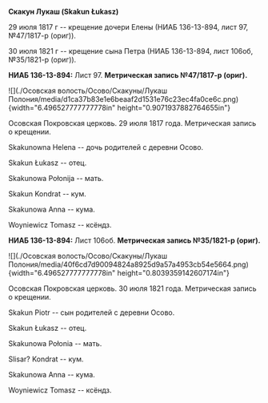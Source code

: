 **Скакун Лукаш (Skakun Łukasz)**

29 июля 1817 г -- крещение дочери Елены (НИАБ 136-13-894, лист 97,
№47/1817-р (ориг)).

30 июля 1821 г -- крещение сына Петра (НИАБ 136-13-894, лист 106об,
№35/1821-р (ориг)).

**НИАБ 136-13-894:** Лист 97. **Метрическая запись №47/1817-р (ориг).**

![](./Осовская волость/Осово/Скакуны/Лукаш Полония/media/d1ca37b83e1e6beaaf2d1531e76c23ec4fa0ce6c.png){width="6.496527777777778in"
height="0.9071937882764655in"}

Осовская Покровская церковь. 29 июля 1817 года. Метрическая запись о
крещении.

Skakunowna Helena -- дочь родителей с деревни Осовo.

Skakun Łukasz -- отец.

Skakunowa Połonija -- мать.

Skakun Kondrat -- кум.

Skakunowa Anna -- кума.

Woyniewicz Tomasz -- ксёндз.

**НИАБ 136-13-894:** Лист 106об. **Метрическая запись №35/1821-р
(ориг).**

![](./Осовская волость/Осово/Скакуны/Лукаш Полония/media/40f6cd7d90094824a8925d9a57a4953cb54e5664.png){width="6.496527777777778in"
height="0.8039359142607174in"}

Осовская Покровская церковь. 30 июля 1821 года. Метрическая запись о
крещении.

Skakun Piotr -- сын родителей с деревни Осовo.

Skakun Łukasz -- отец.

Skakunowa Połonia -- мать.

Slisar? Kondrat -- кум.

Skakunowa Anna -- кума.

Woyniewicz Tomasz -- ксёндз.
